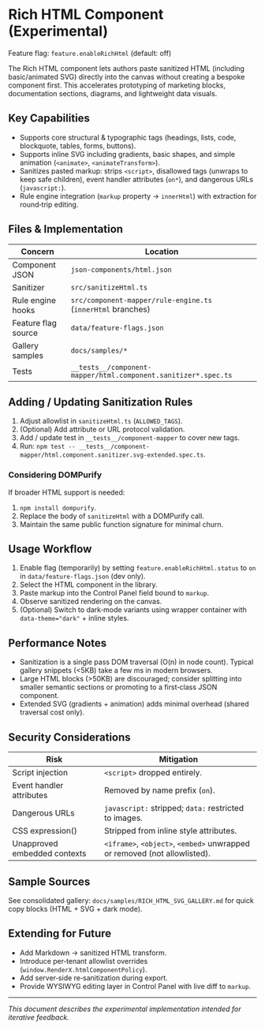 # Rich HTML Component (Experimental)

Feature flag: `feature.enableRichHtml` (default: off)

The Rich HTML component lets authors paste sanitized HTML (including basic/animated SVG) directly into the canvas without creating a bespoke component first. This accelerates prototyping of marketing blocks, documentation sections, diagrams, and lightweight data visuals.

## Key Capabilities

- Supports core structural & typographic tags (headings, lists, code, blockquote, tables, forms, buttons).
- Supports inline SVG including gradients, basic shapes, and simple animation (`<animate>`, `<animateTransform>`).
- Sanitizes pasted markup: strips `<script>`, disallowed tags (unwraps to keep safe children), event handler attributes (`on*`), and dangerous URLs (`javascript:`).
- Rule engine integration (`markup` property → `innerHtml`) with extraction for round‑trip editing.

## Files & Implementation

| Concern             | Location                                                       |
| ------------------- | -------------------------------------------------------------- |
| Component JSON      | `json-components/html.json`                                    |
| Sanitizer           | `src/sanitizeHtml.ts`                                          |
| Rule engine hooks   | `src/component-mapper/rule-engine.ts` (`innerHtml` branches)   |
| Feature flag source | `data/feature-flags.json`                                      |
| Gallery samples     | `docs/samples/*`                                               |
| Tests               | `__tests__/component-mapper/html.component.sanitizer*.spec.ts` |

## Adding / Updating Sanitization Rules

1. Adjust allowlist in `sanitizeHtml.ts` (`ALLOWED_TAGS`).
2. (Optional) Add attribute or URL protocol validation.
3. Add / update test in `__tests__/component-mapper` to cover new tags.
4. Run: `npm test -- __tests__/component-mapper/html.component.sanitizer.svg-extended.spec.ts`.

### Considering DOMPurify

If broader HTML support is needed:

1. `npm install dompurify`.
2. Replace the body of `sanitizeHtml` with a DOMPurify call.
3. Maintain the same public function signature for minimal churn.

## Usage Workflow

1. Enable flag (temporarily) by setting `feature.enableRichHtml.status` to `on` in `data/feature-flags.json` (dev only).
2. Select the HTML component in the library.
3. Paste markup into the Control Panel field bound to `markup`.
4. Observe sanitized rendering on the canvas.
5. (Optional) Switch to dark‑mode variants using wrapper container with `data-theme="dark"` + inline styles.

## Performance Notes

- Sanitization is a single pass DOM traversal (O(n) in node count). Typical gallery snippets (<5KB) take a few ms in modern browsers.
- Large HTML blocks (>50KB) are discouraged; consider splitting into smaller semantic sections or promoting to a first‑class JSON component.
- Extended SVG (gradients + animation) adds minimal overhead (shared traversal cost only).

## Security Considerations

| Risk                         | Mitigation                                                                |
| ---------------------------- | ------------------------------------------------------------------------- |
| Script injection             | `<script>` dropped entirely.                                              |
| Event handler attributes     | Removed by name prefix (`on`).                                            |
| Dangerous URLs               | `javascript:` stripped; `data:` restricted to images.                     |
| CSS expression()             | Stripped from inline style attributes.                                    |
| Unapproved embedded contexts | `<iframe>`, `<object>`, `<embed>` unwrapped or removed (not allowlisted). |

## Sample Sources

See consolidated gallery: `docs/samples/RICH_HTML_SVG_GALLERY.md` for quick copy blocks (HTML + SVG + dark mode).

## Extending for Future

- Add Markdown → sanitized HTML transform.
- Introduce per‑tenant allowlist overrides (`window.RenderX.htmlComponentPolicy`).
- Add server‑side re‑sanitization during export.
- Provide WYSIWYG editing layer in Control Panel with live diff to `markup`.

---

_This document describes the experimental implementation intended for iterative feedback._
